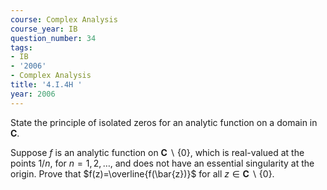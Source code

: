 ```yaml
---
course: Complex Analysis
course_year: IB
question_number: 34
tags:
- IB
- '2006'
- Complex Analysis
title: '4.I.4H '
year: 2006
---
```



State the principle of isolated zeros for an analytic function on a domain in $\mathbf{C}$.

Suppose $f$ is an analytic function on $\mathbf{C} \backslash\{0\}$, which is real-valued at the points $1 / n$, for $n=1,2, \ldots$, and does not have an essential singularity at the origin. Prove that $f(z)=\overline{f(\bar{z})}$ for all $z \in \mathbf{C} \backslash\{0\}$.